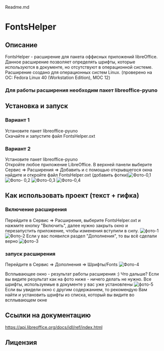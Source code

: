 Readme.md
# FontsHelper
## Описание
FontsHelper - расширение для пакета оффисных приложений libreOffice. Данное расширение позволяет определять шрифты, которые используются в документе, но отсутствуют в операционной системе. Расширение создано для операционных систем Linux. (проверено на ОС: Fedora Linux 40 (Workstation Edition), МОС 12)
### Для работы расширения необходим пакет libreoffice-pyuno

## Установка и запуск
### Вариант 1
Установите пакет libreoffice-pyuno  
Скачайте и запустите файл FontsHelper.oxt
### Вариант 2 
Установите пакет libreoffice-pyuno  
Откройте любое приложение LibreOffice. В верхней панели выберите Сервис => Расширения => Добавить и с помощью открывшегося окна найдите и откройте файл FontsHelper.oxt
(добавить фотки)![Фото-0,1](https://github.com/user-attachments/assets/0fd6a4f4-d262-4d0a-acc2-f1dc5475d37f)
![Фото- 0,2](https://github.com/user-attachments/assets/503281d1-05f1-4797-a3e4-132054489d62)
![Фото-0,3](https://github.com/user-attachments/assets/3af959ee-9517-49f6-be79-5ad10169129c)
![Фото-0,4](https://github.com/user-attachments/assets/c1b69b14-5277-43ff-8e46-b1077f39d870)

## Как использовать проект (текст + гифка)
### Включение расширения
Перейдите в Сервис => Расширения, выберите FontsHelper.oxt и нажмите кнопку "Включить", далее нужно закрыть окно и перезапустить приложение, чтобы изменения вступили в силу.
![фото-1](https://github.com/user-attachments/assets/334bd425-070d-4a4b-a552-d7c2d0bc99a6) ![Фото-2](https://github.com/user-attachments/assets/b31a0a72-a104-4e14-b5a2-da4fc010e2b0)
Если у вас появился раздел "Дополнения", то вы всё сделали верно
![фото-3](https://github.com/user-attachments/assets/8bf94026-ecca-4ef2-9c0c-678805d9a609)

### запуск расширения
Перейдите в Сервис => Дополнения => Шрифты/Fonts
![Фото-4](https://github.com/user-attachments/assets/cbc128de-5de0-4386-a06c-8ba6d7896ef8)

Всплывающее окно - результат работы расширения :)
Что дальше?
Если вы видите результат как на фото ниже - ничего делать не нужно. Все шрифты, используемые в документе у вас уже установлены
![фото-5](https://github.com/user-attachments/assets/cf5233b1-473e-4768-b957-28ac2690e7a2)
Если вы увидели окно с другим содержанием, то рекомендую Вам найти и установить шрифты из списка, который вы видите во всплывающем окне

## Ссылки на документацию
https://api.libreoffice.org/docs/idl/ref/index.html
## Лицензия

